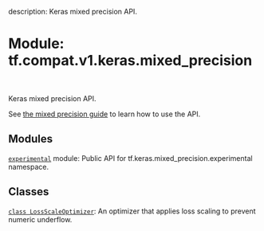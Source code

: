 description: Keras mixed precision API.

<div itemscope itemtype="http://developers.google.com/ReferenceObject">
<meta itemprop="name" content="tf.compat.v1.keras.mixed_precision" />
<meta itemprop="path" content="Stable" />
</div>

# Module: tf.compat.v1.keras.mixed_precision

<!-- Insert buttons and diff -->

<table class="tfo-notebook-buttons tfo-api nocontent" align="left">

</table>



Keras mixed precision API.


See [the mixed precision guide](
  https://www.tensorflow.org/guide/keras/mixed_precision) to learn how to
use the API.

## Modules

[`experimental`](../../../../tf/compat/v1/keras/mixed_precision/experimental.md) module: Public API for tf.keras.mixed_precision.experimental namespace.

## Classes

[`class LossScaleOptimizer`](../../../../tf/keras/mixed_precision/LossScaleOptimizer.md): An optimizer that applies loss scaling to prevent numeric underflow.

